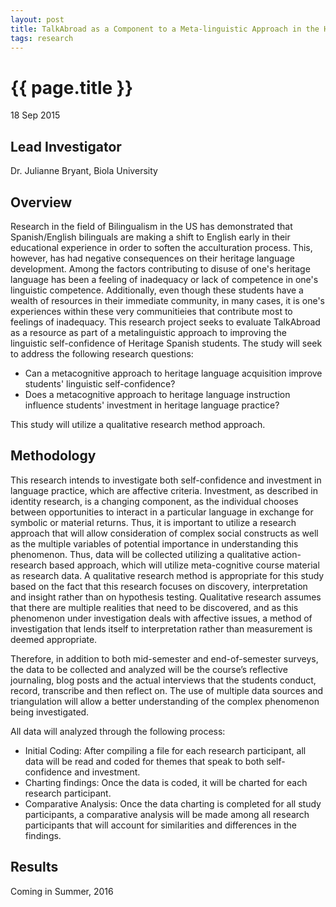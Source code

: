 ```yaml
---
layout: post
title: TalkAbroad as a Component to a Meta-linguistic Approach in the Heritage Spanish Course, Biola University
tags: research
---
```


# {{ page.title }}

 18 Sep 2015

## Lead Investigator

Dr. Julianne Bryant, Biola University

## Overview

Research in the field of Bilingualism in the US has demonstrated that Spanish/English bilinguals are making a shift to English early in their educational experience in order to soften the acculturation process. This, however, has had negative consequences on their heritage language development. Among the factors contributing to disuse of one's heritage language has been a feeling of inadequacy or lack of competence in one's linguistic competence. Additionally, even though these students have a wealth of resources in their immediate community, in many cases, it is one's experiences within these very communitieies that contribute most to feelings of inadequacy. This research project seeks to evaluate TalkAbroad as a resource as part of a metalinguistic approach to improving the linguistic self-confidence of Heritage Spanish students. The study will seek to address the following research questions:

* Can a metacognitive approach to heritage language acquisition improve students' linguistic self-confidence?
* Does a metacognitive approach to heritage language instruction influence students' investment in heritage language practice?

This study will utilize a qualitative research method approach.

## Methodology

This research intends to investigate both self-confidence and investment in language practice, which are affective criteria. Investment, as described in identity research, is a changing component, as the individual chooses between opportunities to interact in a particular language in exchange for symbolic or material returns. Thus, it is important to utilize a research approach that will allow consideration of complex social constructs as well as the multiple variables of potential importance in understanding this phenomenon. Thus, data will be collected utilizing a qualitative action-research based approach, which will utilize meta-cognitive course material as research data. A qualitative research method is appropriate for this study based on the fact that this research focuses on discovery, interpretation and insight rather than on hypothesis testing. Qualitative research assumes that there are multiple realities that need to be discovered, and as this phenomenon under investigation deals with affective issues, a method of investigation that lends itself to interpretation rather than measurement is deemed appropriate.

Therefore, in addition to both mid-semester and end-of-semester surveys, the data to be collected and analyzed will be the course’s reflective journaling, blog posts and the actual interviews that the students conduct, record, transcribe and then reflect on. The use of multiple data sources and triangulation will allow a better understanding of the complex phenomenon being investigated.

All data will analyzed through the following process:

* Initial Coding:  After compiling a file for each research participant, all data will be read and coded for themes that speak to both self-confidence and investment.
* Charting findings: Once the data is coded, it will be charted for each research participant.
* Comparative Analysis:  Once the data charting is completed for all study participants, a comparative analysis will be made among all research participants that will account for similarities and differences in the findings.


## Results

Coming in Summer, 2016